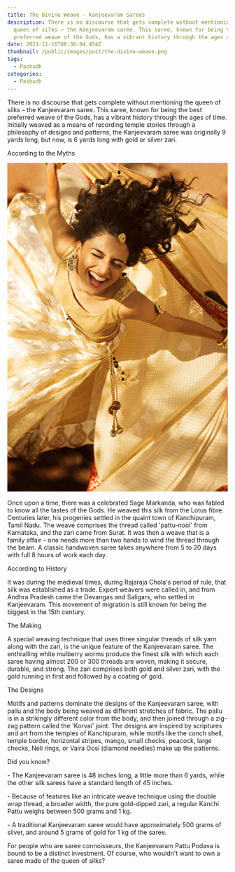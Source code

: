 ```yaml
---
title: The Divine Weave – Kanjeevaram Sarees
description: There is no discourse that gets complete without mentioning the
  queen of silks – the Kanjeevaram saree. This saree, known for being the best
  preferred weave of the Gods, has a vibrant history through the ages of time.
date: 2021-11-16T08:36:04.454Z
thumbnail: /public/images/post/the-divine-weave.png
tags:
  - Pashudh
categories:
  - Pashudh
---
```

<!--StartFragment-->

There is no discourse that gets complete without mentioning the queen of silks – the Kanjeevaram saree. This saree, known for being the best preferred weave of the Gods, has a vibrant history through the ages of time. Initially weaved as a means of recording temple stories through a philosophy of designs and patterns, the Kanjeevaram saree was originally 9 yards long, but now, is 6 yards long with gold or silver zari.



According to the Myths

![](/public/images/post/the-divine-weave.png)

Once upon a time, there was a celebrated Sage Markanda, who was fabled to know all the tastes of the Gods. He weaved this silk from the Lotus fibre. Centuries later, his progenies settled in the quaint town of Kanchipuram, Tamil Nadu. The weave comprises the thread called &#39;pattu-nool&#39; from Karnataka, and the zari came from Surat. It was then a weave that is a family affair – one needs more than two hands to wind the thread through the beam. A classic handwoven saree takes anywhere from 5 to 20 days with full 8 hours of work each day.



According to History



It was during the medieval times, during Rajaraja Chola&#39;s period of rule, that silk was established as a trade. Expert weavers were called in, and from Andhra Pradesh came the Devangas and Saligars, who settled in Kanjeevaram. This movement of migration is still known for being the biggest in the 15th century.



The Making



A special weaving technique that uses three singular threads of silk yarn along with the zari, is the unique feature of the Kanjeevaram saree. The enthralling white mulberry worms produce the finest silk with which each saree having almost 200 or 300 threads are woven, making it secure, durable, and strong. The zari comprises both gold and silver zari, with the gold running in first and followed by a coating of gold.



The Designs



Motifs and patterns dominate the designs of the Kanjeevaram saree, with pallu and the body being weaved as different stretches of fabric. The pallu is in a strikingly different color from the body, and then joined through a zig-zag pattern called the &#39;Korvai&#39; joint. The designs are inspired by scriptures and art from the temples of Kanchipuram, while motifs like the conch shell, temple border, horizontal stripes, mango, small checks, peacock, large checks, Neli rings, or Vaira Oosi (diamond needles) make up the patterns.



Did you know?



\- The Kanjeevaram saree is 48 inches long, a little more than 6 yards, while the other silk sarees have a standard length of 45 inches.

\- Because of features like an intricate weave technique using the double wrap thread, a broader width, the pure gold-dipped zari, a regular Kanchi Pattu weighs between 500 grams and 1 kg.

\- A traditional Kanjeevaram saree would have approximately 500 grams of silver, and around 5 grams of gold for 1 kg of the saree.



For people who are saree connoisseurs, the Kanjeevaram Pattu Podava is bound to be a distinct investment. Of course, who wouldn&#39;t want to own a saree made of the queen of silks?



<!--EndFragment-->